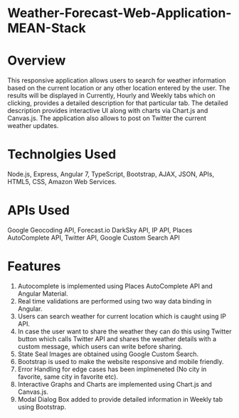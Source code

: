 # Weather-Forecast-Web-Application-MEAN-Stack

# Overview
This responsive application allows users to search for weather information based on the current location or any other location entered by the user. The results will be displayed in Currently, Hourly and Weekly tabs which on clicking, provides a detailed description for that particular tab. The detailed description provides interactive UI along with charts via Chart.js and Canvas.js. The application also allows to post on Twitter the current weather updates.

# Technolgies Used
Node.js, Express, Angular 7, TypeScript, Bootstrap, AJAX, JSON, APIs, HTML5, CSS, Amazon Web Services.

# APIs Used
Google Geocoding API, Forecast.io DarkSky API, IP API, Places AutoComplete API, Twitter API, Google Custom Search API

# Features
1. Autocomplete is implemented using Places AutoComplete API and Angular Material.
2. Real time validations are performed using two way data binding in Angular.
3. Users can search weather for current location which is caught using IP API.
4. In case the user want to share the weather they can do this using Twitter button which calls Twitter API and shares the weather details with a custom message, which users can write before sharing.
5. State Seal Images are obtained using Google Custom Search.
6. Bootstrap is used to make the website responsive and mobile friendly. 
7. Error Handling for edge cases has been implmeneted (No city in favorite, same city in favorite etc).
8. Interactive Graphs and Charts are implemented using Chart.js and Canvas.js.
9. Modal Dialog Box added to provide detailed information in Weekly tab using Bootstrap.
